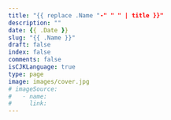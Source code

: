 ```yaml
---
title: "{{ replace .Name "-" " " | title }}"
description: ""
date: {{ .Date }}
slug: "{{ .Name }}"
draft: false
index: false
comments: false
isCJKLanguage: true
type: page
image: images/cover.jpg
# imageSource:
#   - name:
#     link:
---
```

